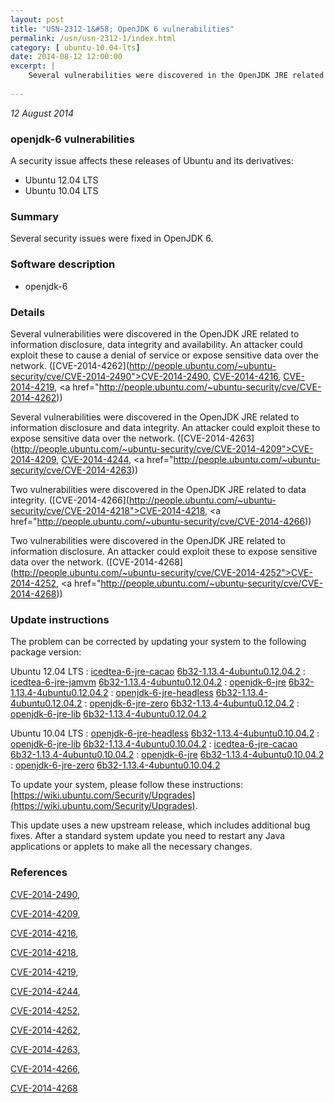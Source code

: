 ```yaml
---
layout: post
title: "USN-2312-1&#58; OpenJDK 6 vulnerabilities"
permalink: /usn/usn-2312-1/index.html
category: [ ubuntu-10.04-lts]
date: 2014-08-12 12:00:00
excerpt: |
    Several vulnerabilities were discovered in the OpenJDK JRE related to information disclosure, data integrity and availability. An attacker could exploit these to cause a denial of service or expose sensitive data over the network. ([CVE-2014-4262](http://people.ubuntu.com/~ubuntu-security/cve/CVE-2014-2490">CVE-2014-2490</a>, <a href="http://people.ubuntu.com/~ubuntu-security/cve/CVE-2014-4216">CVE-2014-4216</a>, <a href="http://people.ubuntu.com/~ubuntu-security/cve/CVE-2014-4219">CVE-2014-4219</a>, <a href="http://people.ubuntu.com/~ubuntu-security/cve/CVE-2014-4262))
    
--- 
```

 
 

*12 August 2014*

### openjdk-6 vulnerabilities

A security issue affects these releases of Ubuntu and its derivatives:

* Ubuntu 12.04 LTS
* Ubuntu 10.04 LTS

### Summary

Several security issues were fixed in OpenJDK 6. 

### Software description

* openjdk-6 

### Details

Several vulnerabilities were discovered in the OpenJDK JRE related to information disclosure, data integrity and availability. An attacker could exploit these to cause a denial of service or expose sensitive data over the network. ([CVE-2014-4262](http://people.ubuntu.com/~ubuntu-security/cve/CVE-2014-2490">CVE-2014-2490</a>, <a href="http://people.ubuntu.com/~ubuntu-security/cve/CVE-2014-4216">CVE-2014-4216</a>, <a href="http://people.ubuntu.com/~ubuntu-security/cve/CVE-2014-4219">CVE-2014-4219</a>, <a href="http://people.ubuntu.com/~ubuntu-security/cve/CVE-2014-4262))

Several vulnerabilities were discovered in the OpenJDK JRE related to information disclosure and data integrity. An attacker could exploit these to expose sensitive data over the network. ([CVE-2014-4263](http://people.ubuntu.com/~ubuntu-security/cve/CVE-2014-4209">CVE-2014-4209</a>, <a href="http://people.ubuntu.com/~ubuntu-security/cve/CVE-2014-4244">CVE-2014-4244</a>, <a href="http://people.ubuntu.com/~ubuntu-security/cve/CVE-2014-4263))

Two vulnerabilities were discovered in the OpenJDK JRE related to data integrity. ([CVE-2014-4266](http://people.ubuntu.com/~ubuntu-security/cve/CVE-2014-4218">CVE-2014-4218</a>, <a href="http://people.ubuntu.com/~ubuntu-security/cve/CVE-2014-4266))

Two vulnerabilities were discovered in the OpenJDK JRE related to information disclosure. An attacker could exploit these to expose sensitive data over the network. ([CVE-2014-4268](http://people.ubuntu.com/~ubuntu-security/cve/CVE-2014-4252">CVE-2014-4252</a>, <a href="http://people.ubuntu.com/~ubuntu-security/cve/CVE-2014-4268)) 

### Update instructions

The problem can be corrected by updating your system to the following package version:

Ubuntu 12.04 LTS
 : [icedtea-6-jre-cacao](https://launchpad.net/ubuntu/+source/openjdk-6) <span> [6b32-1.13.4-4ubuntu0.12.04.2](https://launchpad.net/ubuntu/+source/openjdk-6/6b32-1.13.4-4ubuntu0.12.04.2) </span> 
 : [icedtea-6-jre-jamvm](https://launchpad.net/ubuntu/+source/openjdk-6) <span> [6b32-1.13.4-4ubuntu0.12.04.2](https://launchpad.net/ubuntu/+source/openjdk-6/6b32-1.13.4-4ubuntu0.12.04.2) </span> 
 : [openjdk-6-jre](https://launchpad.net/ubuntu/+source/openjdk-6) <span> [6b32-1.13.4-4ubuntu0.12.04.2](https://launchpad.net/ubuntu/+source/openjdk-6/6b32-1.13.4-4ubuntu0.12.04.2) </span> 
 : [openjdk-6-jre-headless](https://launchpad.net/ubuntu/+source/openjdk-6) <span> [6b32-1.13.4-4ubuntu0.12.04.2](https://launchpad.net/ubuntu/+source/openjdk-6/6b32-1.13.4-4ubuntu0.12.04.2) </span> 
 : [openjdk-6-jre-zero](https://launchpad.net/ubuntu/+source/openjdk-6) <span> [6b32-1.13.4-4ubuntu0.12.04.2](https://launchpad.net/ubuntu/+source/openjdk-6/6b32-1.13.4-4ubuntu0.12.04.2) </span> 
 : [openjdk-6-jre-lib](https://launchpad.net/ubuntu/+source/openjdk-6) <span> [6b32-1.13.4-4ubuntu0.12.04.2](https://launchpad.net/ubuntu/+source/openjdk-6/6b32-1.13.4-4ubuntu0.12.04.2) </span> 

Ubuntu 10.04 LTS
 : [openjdk-6-jre-headless](https://launchpad.net/ubuntu/+source/openjdk-6) <span> [6b32-1.13.4-4ubuntu0.10.04.2](https://launchpad.net/ubuntu/+source/openjdk-6/6b32-1.13.4-4ubuntu0.10.04.2) </span> 
 : [openjdk-6-jre-lib](https://launchpad.net/ubuntu/+source/openjdk-6) <span> [6b32-1.13.4-4ubuntu0.10.04.2](https://launchpad.net/ubuntu/+source/openjdk-6/6b32-1.13.4-4ubuntu0.10.04.2) </span> 
 : [icedtea-6-jre-cacao](https://launchpad.net/ubuntu/+source/openjdk-6) <span> [6b32-1.13.4-4ubuntu0.10.04.2](https://launchpad.net/ubuntu/+source/openjdk-6/6b32-1.13.4-4ubuntu0.10.04.2) </span> 
 : [openjdk-6-jre](https://launchpad.net/ubuntu/+source/openjdk-6) <span> [6b32-1.13.4-4ubuntu0.10.04.2](https://launchpad.net/ubuntu/+source/openjdk-6/6b32-1.13.4-4ubuntu0.10.04.2) </span> 
 : [openjdk-6-jre-zero](https://launchpad.net/ubuntu/+source/openjdk-6) <span> [6b32-1.13.4-4ubuntu0.10.04.2](https://launchpad.net/ubuntu/+source/openjdk-6/6b32-1.13.4-4ubuntu0.10.04.2) </span> 

To update your system, please follow these instructions: [https://wiki.ubuntu.com/Security/Upgrades](https://wiki.ubuntu.com/Security/Upgrades).

This update uses a new upstream release, which includes additional bug fixes. After a standard system update you need to restart any Java applications or applets to make all the necessary changes. 

### References

 
 [CVE-2014-2490](http://people.ubuntu.com/~ubuntu-security/cve/CVE-2014-2490), 

 [CVE-2014-4209](http://people.ubuntu.com/~ubuntu-security/cve/CVE-2014-4209), 

 [CVE-2014-4216](http://people.ubuntu.com/~ubuntu-security/cve/CVE-2014-4216), 

 [CVE-2014-4218](http://people.ubuntu.com/~ubuntu-security/cve/CVE-2014-4218), 

 [CVE-2014-4219](http://people.ubuntu.com/~ubuntu-security/cve/CVE-2014-4219), 

 [CVE-2014-4244](http://people.ubuntu.com/~ubuntu-security/cve/CVE-2014-4244), 

 [CVE-2014-4252](http://people.ubuntu.com/~ubuntu-security/cve/CVE-2014-4252), 

 [CVE-2014-4262](http://people.ubuntu.com/~ubuntu-security/cve/CVE-2014-4262), 

 [CVE-2014-4263](http://people.ubuntu.com/~ubuntu-security/cve/CVE-2014-4263), 

 [CVE-2014-4266](http://people.ubuntu.com/~ubuntu-security/cve/CVE-2014-4266), 

 [CVE-2014-4268](http://people.ubuntu.com/~ubuntu-security/cve/CVE-2014-4268)
 

